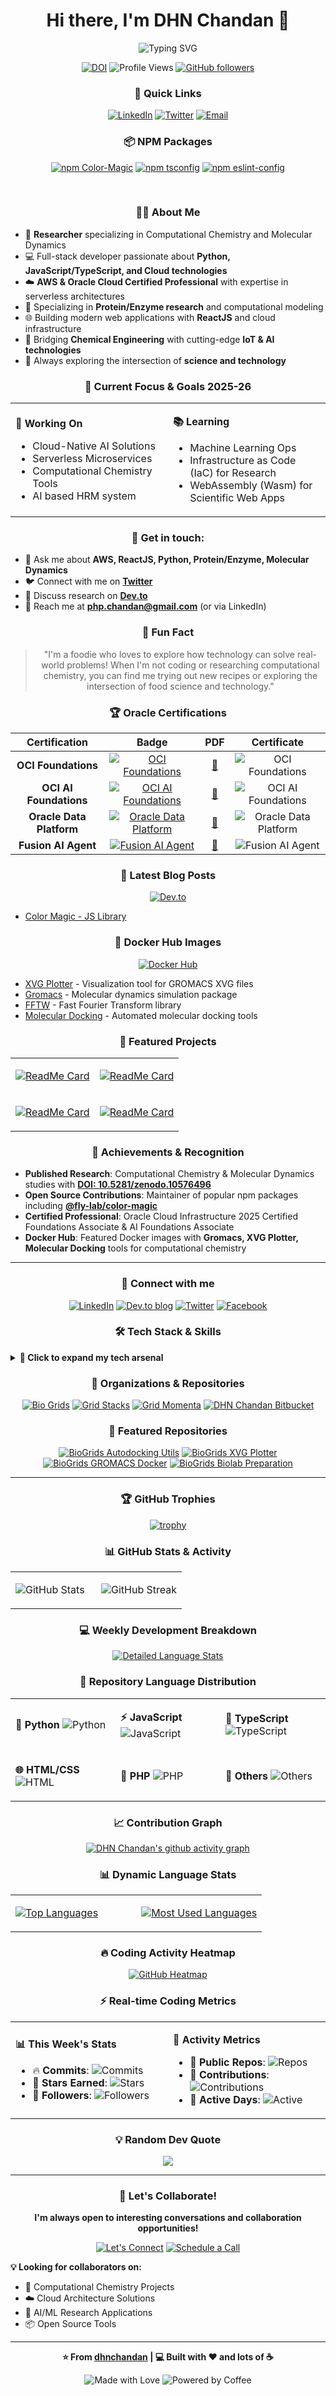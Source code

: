 <div align="center">

# Hi there, I'm DHN Chandan 👋

<img src="https://readme-typing-svg.herokuapp.com?font=Fira+Code&size=22&duration=3000&pause=1000&color=00D8FF&center=true&vCenter=true&width=600&lines=Full+Stack+Developer+%7C+Cloud+Architect;Computational+Chemistry+Researcher;AWS+%26+Oracle+Cloud+Certified;Python+%7C+JavaScript+%7C+TypeScript;Building+Scalable+Cloud+Solutions" alt="Typing SVG" />

</div>

<div align="center">

[![DOI](https://zenodo.org/badge/DOI/10.5281/zenodo.10576496.svg)](https://doi.org/10.5281/zenodo.10576496)
![Profile Views](https://komarev.com/ghpvc/?username=dhnchandan&color=brightgreen&style=flat-square&label=Profile+Views)
[![GitHub followers](https://img.shields.io/github/followers/dhnchandan?label=Followers&style=social)](https://github.com/dhnchandan)

</div>

<div align="center">

### 🔗 Quick Links

<!-- [![Portfolio](https://img.shields.io/badge/Portfolio-FF5722?style=for-the-badge&logo=todoist&logoColor=white)](https://dhnchandan.github.io) -->

[![LinkedIn](https://img.shields.io/badge/LinkedIn-0077B5?style=for-the-badge&logo=linkedin&logoColor=white)](https://www.linkedin.com/in/dilwarhossain)
[![Twitter](https://img.shields.io/badge/Twitter-1DA1F2?style=for-the-badge&logo=twitter&logoColor=white)](https://x.com/dhnchandan)
[![Email](https://img.shields.io/badge/Email-D14836?style=for-the-badge&logo=gmail&logoColor=white)](mailto:php.chandan@gmail.com)

</div>

<div align="center">

### 📦 NPM Packages

[![npm Color-Magic](https://img.shields.io/npm/v/@fly-lab/color-magic?label=Color-Magic&style=for-the-badge&color=CB3837)](https://www.npmjs.com/package/@fly-lab/color-magic)
[![npm tsconfig](https://img.shields.io/npm/v/@fly-lab/tsconfig?label=TSCONFIG&style=for-the-badge&color=3178C6)](https://www.npmjs.com/package/@fly-lab/tsconfig)
[![npm eslint-config](https://img.shields.io/npm/v/@fly-lab/eslint-config?label=ESLINT-CONFIG&style=for-the-badge&color=4B32C3)](https://www.npmjs.com/package/@fly-lab/eslint-config)

</div>

<br/>

<div align="center">

### 👨‍💻 About Me

</div>

- 🔬 **Researcher** specializing in Computational Chemistry and Molecular Dynamics
- 💻 Full-stack developer passionate about **Python, JavaScript/TypeScript, and Cloud technologies**
- ☁️ **AWS & Oracle Cloud Certified Professional** with expertise in serverless architectures
- 🧬 Specializing in **Protein/Enzyme research** and computational modeling
- 🌐 Building modern web applications with **ReactJS** and cloud infrastructure
- 🔬 Bridging **Chemical Engineering** with cutting-edge **IoT & AI technologies**
- 🎯 Always exploring the intersection of **science and technology**

<div align="center">

### 🎯 Current Focus & Goals 2025-26

</div>

<div align="center">
<table>
<tr>
<td width="50%">

**🚀 Working On**
- Cloud-Native AI Solutions
- Serverless Microservices
- Computational Chemistry Tools
- AI based HRM system

</td>
<td width="50%">

**📚 Learning**
- Machine Learning Ops
- Infrastructure as Code (IaC) for Research
- WebAssembly (Wasm) for Scientific Web Apps

</td>
</tr>
</table>
</div>

<div align="center">

### 💬 Get in touch:

</div>

- 💼 Ask me about **AWS, ReactJS, Python, Protein/Enzyme, Molecular Dynamics**
- 🐦 Connect with me on **[Twitter](https://x.com/dhnchandan)**
- 💭 Discuss research on **[Dev.to](https://dev.to/dhnchandan)**
- 📧 Reach me at **php.chandan@gmail.com** (or via LinkedIn)

<div align="center">

### 🌟 Fun Fact

</div>

<div align="center">

> "I'm a foodie who loves to explore how technology can solve real-world problems! When I'm not coding or researching computational chemistry, you can find me trying out new recipes or exploring the intersection of food science and technology."

</div>

<div align="center">

### 🏆 Oracle Certifications

</div>

<div align="center">

| Certification | Badge | PDF | Certificate |
|:---:|:---:|:---:|:---:|
| **OCI Foundations** | [![OCI Foundations](https://img.shields.io/badge/Certified-OCI%20Foundations-blue?style=for-the-badge&logo=oracle)](https://catalog-education.oracle.com/ords/certview/sharebadge?id=7C3B021180FCB0A0FFE1896A4FE62024B59EA6FD621DF87E7CAA40A35BF80092) | [📄](./files/Oracle%20Cloud%20Infrastructure%20Foundations%20-%20Foundations%20Associate.pdf) | ![OCI Foundations](./files/Oracle%20Cloud%20Infrastructure%20Foundations%20-%20Foundations%20Associate.jpg "OCI Foundations") |
| **OCI AI Foundations** | [![OCI AI Foundations](https://img.shields.io/badge/Certified-OCI%20AI%20Foundations-blue?style=for-the-badge&logo=oracle)](https://catalog-education.oracle.com/ords/certview/sharebadge?id=61936673DD672A7FBB4595AF680338AB2F6006981B38591E7B8D1652B3CAA7E0) | [📄](./files/Oracle%20Cloud%20Infrastructure%20AI%20Foundations%20-%20Foundations%20Associate.pdf) | ![OCI AI Foundations](./files/Oracle%20Cloud%20Infrastructure%20AI%20Foundations%20-%20Foundations%20Associate.jpg "OCI AI Foundations") |
| **Oracle Data Platform** | [![Oracle Data Platform](https://img.shields.io/badge/Certified-ODP%20Foundations-blue?style=for-the-badge&logo=oracle)](https://catalog-education.oracle.com/ords/certview/sharebadge?id=B0E0C0A690CBA0AB1EDE25817B739F9021EE488FF435725770DFCDD7515BA826) | [📄](./files/Oracle%20Data%20Platform%20Foundations%20-%20Foundations%20Associate.pdf) | ![Oracle Data Platform](./files/Oracle%20Data%20Platform%20Foundations%20-%20Foundations%20Associate.jpg "Oracle Data Platform") |
| **Fusion AI Agent** | [![Fusion AI Agent](https://img.shields.io/badge/Certified-OFusion%20AI-blue?style=for-the-badge&logo=oracle)](https://catalog-education.oracle.com/pls/certview/sharebadge?id=E91D8F0FFB45C751511E69E5E3EDC4621EE4A83289869B8FABF5A6B70ADB9DCC) | [📄](./files/Oracle%20Fusion%20AI%20Agent%20Studio%20-%20Rel%201%20-%20Foundations%20Associate.pdf) | ![Fusion AI Agent](./files/Oracle%20Fusion%20AI%20Agent%20Studio%20-%20Rel%201%20-%20Foundations%20Associate.jpg "Fusion AI Agent") |

</div>

<div align="center">

### 📝 Latest Blog Posts

</div>

<div align="center">

[![Dev.to](https://img.shields.io/badge/dev.to-0A0A0A?style=for-the-badge&logo=devdotto&logoColor=white)](https://dev.to/dhnchandan)

</div>

<!-- BLOG-POST-LIST:START -->
- [Color Magic - JS Library](https://dev.to/dhnchandan/color-magic-js-library-557d)
<!-- BLOG-POST-LIST:END -->

<div align="center">

### 🐳 Docker Hub Images

</div>

<div align="center">

[![Docker Hub](https://img.shields.io/badge/Docker_Hub-2496ED?style=for-the-badge&logo=docker&logoColor=white)](https://hub.docker.com/u/firesimulations)

</div>

<!-- DOCKER_IMAGE-LIST:START -->
- [XVG Plotter](https://hub.docker.com/r/firesimulations/xvg-plotter) - Visualization tool for GROMACS XVG files
- [Gromacs](https://hub.docker.com/r/firesimulations/gromacs) - Molecular dynamics simulation package
- [FFTW](https://hub.docker.com/r/firesimulations/fftw) - Fast Fourier Transform library
- [Molecular Docking](https://hub.docker.com/r/firesimulations/autodocking) - Automated molecular docking tools
<!-- DOCKER_IMAGE-LIST:END -->

<div align="center">

### 🧬 Featured Projects

</div>

<div align="center">
<table>
<tr>
<td width="50%">

[![ReadMe Card](https://github-readme-stats.vercel.app/api/pin/?username=bio-grids&repo=autodocking-utils&show_owner=true&theme=radical&hide_border=true&bg_color=0D1117&title_color=58A6FF&text_color=C9D1D9&icon_color=1F6FEB)](https://github.com/bio-grids/autodocking-utils)

</td>
<td width="50%">

[![ReadMe Card](https://github-readme-stats.vercel.app/api/pin/?username=bio-grids&repo=xvg-plotter&show_owner=true&theme=radical&hide_border=true&bg_color=0D1117&title_color=58A6FF&text_color=C9D1D9&icon_color=1F6FEB)](https://github.com/bio-grids/xvg-plotter)

</td>
</tr>
<tr>
<td width="50%">

[![ReadMe Card](https://github-readme-stats.vercel.app/api/pin/?username=bio-grids&repo=gromacs-docker&show_owner=true&theme=radical&hide_border=true&bg_color=0D1117&title_color=58A6FF&text_color=C9D1D9&icon_color=1F6FEB)](https://github.com/bio-grids/gromacs-docker)

</td>
<td width="50%">

[![ReadMe Card](https://github-readme-stats.vercel.app/api/pin/?username=bio-grids&repo=biolab_preparation&show_owner=true&theme=radical&hide_border=true&bg_color=0D1117&title_color=58A6FF&text_color=C9D1D9&icon_color=1F6FEB)](https://github.com/bio-grids/biolab_preparation)

</td>
</tr>
</table>
</div>

<div align="center">

### 🏅 Achievements & Recognition

</div>

<div align="left">

- **Published Research**: Computational Chemistry & Molecular Dynamics studies with **[DOI: 10.5281/zenodo.10576496](https://doi.org/10.5281/zenodo.10576496)**
- **Open Source Contributions**: Maintainer of popular npm packages including **[@fly-lab/color-magic](https://www.npmjs.com/package/@fly-lab/color-magic)**
- **Certified Professional**: Oracle Cloud Infrastructure 2025 Certified Foundations Associate & AI Foundations Associate
- **Docker Hub**: Featured Docker images with **Gromacs, XVG Plotter, Molecular Docking** tools for computational chemistry

</div>

---

<div align="center">

### 🤝 Connect with me

</div>

<div align="center">

[![LinkedIn](https://img.shields.io/badge/LinkedIn-0077B5?style=for-the-badge&logo=linkedin&logoColor=white)](https://www.linkedin.com/in/dilwarhossain)
[![Dev.to blog](https://img.shields.io/badge/dev.to-0A0A0A?style=for-the-badge&logo=devdotto&logoColor=white)](https://dev.to/dhnchandan)
[![Twitter](https://img.shields.io/badge/Twitter-1DA1F2?style=for-the-badge&logo=twitter&logoColor=white)](https://x.com/dhnchandan)
[![Facebook](https://img.shields.io/badge/Facebook-1877F2?style=for-the-badge&logo=facebook&logoColor=white)](https://www.facebook.com/dhn.chandan)

</div>

<div align="center">

### 🛠️ Tech Stack & Skills

</div>

<details>
<summary><b>🚀 Click to expand my tech arsenal</b></summary>

<div align="center">

#### 💻 Programming Languages
[![Python](https://img.shields.io/badge/Python-FFD43B?style=for-the-badge&logo=python&logoColor=blue)](https://www.python.org)
[![JavaScript](https://img.shields.io/badge/JavaScript-323330?style=for-the-badge&logo=javascript&logoColor=F7DF1E)](https://developer.mozilla.org/en-US/docs/Web/JavaScript)
[![TypeScript](https://img.shields.io/badge/TypeScript-007ACC?style=for-the-badge&logo=typescript&logoColor=white)](https://www.typescriptlang.org/)
[![PHP](https://img.shields.io/badge/PHP-777BB4?style=for-the-badge&logo=php&logoColor=white)](https://www.php.net)

#### 🎨 Frontend Development
[![HTML5](https://img.shields.io/badge/HTML5-E34F26?style=for-the-badge&logo=html5&logoColor=white)](https://www.w3.org/html/)
[![React](https://img.shields.io/badge/React-20232A?style=for-the-badge&logo=react&logoColor=61DAFB)](https://reactjs.org/)
[![Vue.js](https://img.shields.io/badge/Vue.js-35495E?style=for-the-badge&logo=vue.js&logoColor=4FC08D)](https://vuejs.org/)
[![CSS3](https://img.shields.io/badge/CSS3-1572B6?style=for-the-badge&logo=css3&logoColor=white)](https://www.w3.org/Style/CSS/)

#### ⚙️ Backend & APIs
[![Node.js](https://img.shields.io/badge/Node.js-43853D?style=for-the-badge&logo=node.js&logoColor=white)](https://nodejs.org)
[![GraphQL](https://img.shields.io/badge/GraphQL-E10098?style=for-the-badge&logo=graphql&logoColor=white)](https://graphql.org)
[![REST API](https://img.shields.io/badge/REST-02569B?style=for-the-badge&logo=rest&logoColor=white)](https://restfulapi.net/)
[![Express.js](https://img.shields.io/badge/Express.js-404D59?style=for-the-badge&logo=express&logoColor=white)](https://expressjs.com/)

#### 🗄️ Databases
[![MongoDB](https://img.shields.io/badge/MongoDB-4EA94B?style=for-the-badge&logo=mongodb&logoColor=white)](https://www.mongodb.com/)
[![MySQL](https://img.shields.io/badge/MySQL-00000F?style=for-the-badge&logo=mysql&logoColor=white)](https://www.mysql.com/)
[![PostgreSQL](https://img.shields.io/badge/PostgreSQL-316192?style=for-the-badge&logo=postgresql&logoColor=white)](https://www.postgresql.org/)
[![DynamoDB](https://img.shields.io/badge/Amazon_DynamoDB-4053D6?style=for-the-badge&logo=Amazon-DynamoDB&logoColor=white)](https://aws.amazon.com/dynamodb/)

#### ☁️ Cloud & DevOps
[![AWS](https://img.shields.io/badge/Amazon_AWS-FF9900?style=for-the-badge&logo=amazonaws&logoColor=white)](https://aws.amazon.com)
[![Oracle Cloud](https://img.shields.io/badge/Oracle-F80000?style=for-the-badge&logo=oracle&logoColor=white)](https://cloud.oracle.com)
[![Docker](https://img.shields.io/badge/Docker-2CA5E0?style=for-the-badge&logo=docker&logoColor=white)](https://www.docker.com/)
[![Kubernetes](https://img.shields.io/badge/Kubernetes-326CE5?style=for-the-badge&logo=kubernetes&logoColor=white)](https://kubernetes.io/)
[![AWS Lambda](https://img.shields.io/badge/AWS_Lambda-FF9900?style=for-the-badge&logo=aws-lambda&logoColor=white)](https://aws.amazon.com/lambda/)
[![Serverless](https://img.shields.io/badge/Serverless-F54D27?style=for-the-badge&logo=serverless&logoColor=white)](https://serverless.com/)

#### 🔧 Tools & Others
[![Git](https://img.shields.io/badge/Git-F05032?style=for-the-badge&logo=git&logoColor=white)](https://git-scm.com/)
[![Linux](https://img.shields.io/badge/Linux-FCC624?style=for-the-badge&logo=linux&logoColor=black)](https://www.linux.org/)
[![NGINX](https://img.shields.io/badge/NGINX-009639?style=for-the-badge&logo=nginx&logoColor=white)](https://www.nginx.com/)
[![Postman](https://img.shields.io/badge/Postman-FF6C37?style=for-the-badge&logo=Postman&logoColor=white)](https://postman.com/)
[![VS Code](https://img.shields.io/badge/VS_Code-007ACC?style=for-the-badge&logo=visual-studio-code&logoColor=white)](https://code.visualstudio.com/)

</div>

</details>

<div align="center">

### 🏢 Organizations & Repositories

</div>

<div align="center">

[![Bio Grids](https://img.shields.io/badge/Bio_Grids-4%2B_Private_Repos-181717?style=for-the-badge&logo=github)](https://github.com/orgs/bio-grids)
[![Grid Stacks](https://img.shields.io/badge/Grid_Stacks-70%2B_Private_Repos-181717?style=for-the-badge&logo=github)](https://github.com/orgs/grid-stacks)
[![Grid Momenta](https://img.shields.io/badge/Grid_Momenta-10%2B_Private_Repos-181717?style=for-the-badge&logo=github)](https://github.com/orgs/grid-momenta)
[![DHN Chandan Bitbucket](https://img.shields.io/badge/Bitbucket_Profile-75%2B_Private_Repos-0052CC?style=for-the-badge&logo=bitbucket&logoColor=white)](https://bitbucket.org/dhnchandan)

</div>

<div align="center">

### 🔬 Featured Repositories

</div>

<div align="center">

[![BioGrids Autodocking Utils](https://img.shields.io/badge/autodocking--utils-Repository-181717?style=for-the-badge&logo=github)](https://github.com/bio-grids/autodocking-utils)
[![BioGrids XVG Plotter](https://img.shields.io/badge/xvg--plotter-Repository-181717?style=for-the-badge&logo=github)](https://github.com/bio-grids/xvg-plotter)
[![BioGrids GROMACS Docker](https://img.shields.io/badge/gromacs--docker-Repository-181717?style=for-the-badge&logo=github)](https://github.com/bio-grids/gromacs-docker)
[![BioGrids Biolab Preparation](https://img.shields.io/badge/biolab--preparation-Repository-181717?style=for-the-badge&logo=github)](https://github.com/bio-grids/biolab_preparation)

</div>

---

<div align="center">

### 🏆 GitHub Trophies

</div>

<div align="center">

[![trophy](https://github-profile-trophy.vercel.app/?username=dhnchandan&theme=radical&no-frame=false&no-bg=false&margin-w=4&row=1)](https://github.com/ryo-ma/github-profile-trophy)

</div>

<div align="center">

### 📊 GitHub Stats & Activity

</div>

<div align="center">
<table>
<tr>
<td width="50%">

![GitHub Stats](https://github-readme-stats.vercel.app/api?username=dhnchandan&show_icons=true&theme=radical&hide_border=true&bg_color=0D1117&title_color=58A6FF&icon_color=1F6FEB&text_color=C9D1D9)

</td>
<td width="50%">

![GitHub Streak](https://github-readme-streak-stats.herokuapp.com/?user=dhnchandan&theme=radical&hide_border=true&background=0D1117&stroke=58A6FF&ring=58A6FF&fire=FF6B6B&currStreakLabel=58A6FF)

</td>
</tr>
</table>
</div>

<div align="center">

### 💻 Weekly Development Breakdown

</div>

<div align="center">

[![Detailed Language Stats](https://github-readme-stats.vercel.app/api/top-langs/?username=dhnchandan&layout=compact&theme=radical&hide_border=true&bg_color=0D1117&title_color=58A6FF&text_color=C9D1D9&langs_count=10&exclude_repo=dhnchandan,bio-grids.github.io)](https://github.com/dhnchandan)

</div>

<div align="center">

### 🎯 Repository Language Distribution

</div>

<div align="center">
<table>
<tr>
<td width="33%">

**🐍 Python**
![Python](https://img.shields.io/badge/Python-35%25-FFD43B?style=flat-square&logo=python&logoColor=blue)

</td>
<td width="33%">

**⚡ JavaScript**
![JavaScript](https://img.shields.io/badge/JavaScript-25%25-F7DF1E?style=flat-square&logo=javascript&logoColor=black)

</td>
<td width="33%">

**🔷 TypeScript**
![TypeScript](https://img.shields.io/badge/TypeScript-20%25-007ACC?style=flat-square&logo=typescript&logoColor=white)

</td>
</tr>
<tr>
<td width="33%">

**🌐 HTML/CSS**
![HTML](https://img.shields.io/badge/HTML/CSS-10%25-E34F26?style=flat-square&logo=html5&logoColor=white)

</td>
<td width="33%">

**🐘 PHP**
![PHP](https://img.shields.io/badge/PHP-7%25-777BB4?style=flat-square&logo=php&logoColor=white)

</td>
<td width="33%">

**📄 Others**
![Others](https://img.shields.io/badge/Others-3%25-lightgrey?style=flat-square)

</td>
</tr>
</table>
</div>

<div align="center">

### 📈 Contribution Graph

</div>

<div align="center">

[![DHN Chandan's github activity graph](https://github-readme-activity-graph.vercel.app/graph?username=dhnchandan&theme=react-dark&hide_border=true&bg_color=0D1117&color=58A6FF&line=1F6FEB&point=FF6B6B)](https://github.com/ashutosh00710/github-readme-activity-graph)

</div>

<div align="center">

### 📊 Dynamic Language Stats

</div>

<div align="center">
<table>
<tr>
<td width="50%">

[![Top Languages](https://github-readme-stats.vercel.app/api/top-langs/?username=dhnchandan&layout=compact&theme=radical&hide_border=true&bg_color=0D1117&title_color=58A6FF&text_color=C9D1D9&langs_count=8)](https://github.com/dhnchandan)

</td>
<td width="50%">

[![Most Used Languages](https://github-readme-stats.vercel.app/api/top-langs/?username=dhnchandan&layout=donut&theme=radical&hide_border=true&bg_color=0D1117&title_color=58A6FF&text_color=C9D1D9&langs_count=6)](https://github.com/dhnchandan)

</td>
</tr>
</table>
</div>

<div align="center">

### 🔥 Coding Activity Heatmap

</div>

<div align="center">

[![GitHub Heatmap](https://ghchart.rshah.org/58A6FF/dhnchandan)](https://github.com/dhnchandan)

</div>

<div align="center">

### ⚡ Real-time Coding Metrics

</div>

<div align="center">
<table>
<tr>
<td width="50%">

**📊 This Week's Stats**
- 🔥 **Commits**: ![Commits](https://img.shields.io/badge/dynamic/json?color=brightgreen&label=Commits&query=%24.commits&url=https%3A%2F%2Fapi.github.com%2Fusers%2Fdhnchandan%2Fevents&style=flat-square)
- 🌟 **Stars Earned**: ![Stars](https://img.shields.io/github/stars/dhnchandan?style=flat-square&color=yellow)
- 👥 **Followers**: ![Followers](https://img.shields.io/github/followers/dhnchandan?style=flat-square&color=blue)

</td>
<td width="50%">

**🎯 Activity Metrics**
- 📝 **Public Repos**: ![Repos](https://img.shields.io/badge/dynamic/json?color=orange&label=Repos&query=%24.public_repos&url=https%3A%2F%2Fapi.github.com%2Fusers%2Fdhnchandan&style=flat-square)
- 🔄 **Contributions**: ![Contributions](https://img.shields.io/badge/2024-500%2B-green?style=flat-square)
- 📅 **Active Days**: ![Active](https://img.shields.io/badge/Active-300%2B%20days-brightgreen?style=flat-square)

</td>
</tr>
</table>
</div>

<!-- <div align="center">

### 🐍 Contribution Snake

</div>

<div align="center">

![Snake animation](https://raw.githubusercontent.com/dhnchandan/dhnchandan/output/github-contribution-grid-snake-dark.svg)

<sub>*Snake animation will appear after the first GitHub Action run*</sub>

</div> -->

<div align="center">

### 💡 Random Dev Quote

</div>

<div align="center">

![](https://quotes-github-readme.vercel.app/api?type=horizontal&theme=radical)

</div>

---

<div align="center">

### 🤝 Let's Collaborate!

</div>

<div align="center">

**I'm always open to interesting conversations and collaboration opportunities!**

[![Let's Connect](https://img.shields.io/badge/Let's%20Connect-4285F4?style=for-the-badge&logo=google-meet&logoColor=white)](mailto:php.chandan@gmail.com)
[![Schedule a Call](https://img.shields.io/badge/Schedule%20a%20Call-FF6B6B?style=for-the-badge&logo=calendly&logoColor=white)](https://calendly.com/php-chandan)

</div>

<div align="left">

**💡 Looking for collaborators on:**
- 🧬 Computational Chemistry Projects
- ☁️ Cloud Architecture Solutions  
- 🤖 AI/ML Research Applications
- 📦 Open Source Tools

</div>

<div align="center">

---

**⭐ From [dhnchandan](https://github.com/dhnchandan) | 💻 Built with ❤️ and lots of ☕**

![Made with Love](https://img.shields.io/badge/Made%20with-❤️-red?style=for-the-badge)
![Powered by Coffee](https://img.shields.io/badge/Powered%20by-☕-brown?style=for-the-badge)

</div>